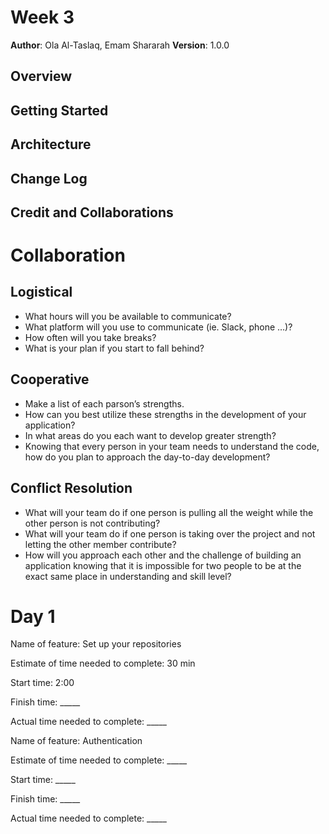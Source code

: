 
# Week 3 

**Author**: Ola Al-Taslaq, Emam Shararah 
**Version**: 1.0.0 

## Overview
<!-- Provide a high level overview of what this application is and why you are building it, beyond the fact that it's an assignment for this class. (i.e. What's your problem domain?) -->

## Getting Started
<!-- What are the steps that a user must take in order to build this app on their own machine and get it running? -->

## Architecture
<!-- Provide a detailed description of the application design. What technologies (languages, libraries, etc) you're using, and any other relevant design information. -->

## Change Log
<!-- Use this area to document the iterative changes made to your application as each feature is successfully implemented. Use time stamps. Here's an example:

01-01-2001 4:59pm - Application now has a fully-functional express server, with a GET route for the location resource. -->

## Credit and Collaborations
<!-- Give credit (and a link) to other people or resources that helped you build this application. -->









# Collaboration 


## Logistical

* What hours will you be available to communicate?
* What platform will you use to communicate (ie. Slack, phone …)?
* How often will you take breaks?
* What is your plan if you start to fall behind?

## Cooperative

* Make a list of each parson’s strengths.
* How can you best utilize these strengths in the development of your application?
* In what areas do you each want to develop greater strength?
* Knowing that every person in your team needs to understand the code, how do you plan to approach the day-to-day development?

## Conflict Resolution

* What will your team do if one person is pulling all the weight while the other person is not contributing?
* What will your team do if one person is taking over the project and not letting the other member contribute?
* How will you approach each other and the challenge of building an application knowing that it is impossible for two people to be at the exact same place in understanding and skill level?



# Day 1 


Name of feature: Set up your repositories

Estimate of time needed to complete: 30 min

Start time: 2:00

Finish time: _____

Actual time needed to complete: _____




Name of feature: Authentication

Estimate of time needed to complete: _____

Start time: _____

Finish time: _____

Actual time needed to complete: _____